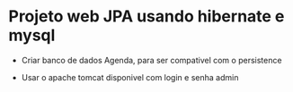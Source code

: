 # Projeto web JPA usando hibernate e mysql

- Criar banco de dados Agenda, para ser compativel com o persistence

- Usar o apache tomcat disponivel com login e senha admin